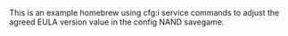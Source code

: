 This is an example homebrew using cfg:i service commands to adjust the agreed EULA version value in the config NAND savegame.